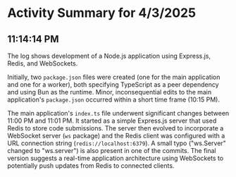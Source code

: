 # Activity Summary for 4/3/2025

## 11:14:14 PM
The log shows development of a Node.js application using Express.js, Redis, and WebSockets.

Initially, two `package.json` files were created (one for the main application and one for a worker), both specifying TypeScript as a peer dependency and using Bun as the runtime.  Minor, inconsequential edits to the main application's `package.json` occurred within a short time frame (10:15 PM).

The main application's `index.ts` file underwent significant changes between 11:00 PM and 11:01 PM.  It started as a simple Express.js server that used Redis to store code submissions.  The server then evolved to incorporate a WebSocket server (`ws` package) and the Redis client was configured with a URL connection string (`redis://localhost:6379`).  A small typo ("ws.Server" changed to "ws.server") is also present in one of the commits.  The final version suggests a real-time application architecture using WebSockets to potentially push updates from Redis to connected clients.
